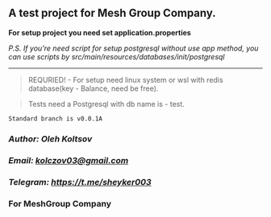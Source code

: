 ## A test project for Mesh Group Company.

**For setup project you need set application.properties**

*P.S. If you're need script for setup postgresql without use app method, you can use scripts by
src/main/resources/databases/init/postgresql*
_________________________

> REQURIED! - For setup need linux system or wsl with redis database(key - Balance, need be free).

> Tests need a Postgresql with db name is - test.

```
Standard branch is v0.0.1A
```

### *Author: Oleh Koltsov*

### *Email: kolczov03@gmail.com*

### *Telegram: https://t.me/sheyker003*

### **For MeshGroup Company**